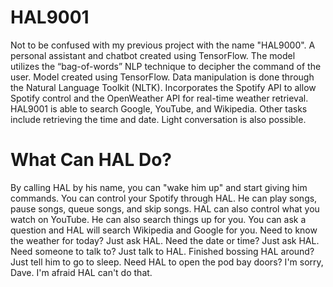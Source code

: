 # HAL9001
Not to be confused with my previous project with the name "HAL9000". A personal assistant and chatbot created using TensorFlow. The model utilizes the “bag-of-words” NLP technique to decipher the command of the user. Model created using TensorFlow. Data manipulation is done through the Natural Language Toolkit (NLTK). Incorporates the Spotify API to allow Spotify control and the OpenWeather API for real-time weather retrieval. HAL9001 is able to search Google, YouTube, and Wikipedia. Other tasks include retrieving the time and date. Light conversation is also possible.

# What Can HAL Do?
By calling HAL by his name, you can "wake him up" and start giving him commands. You can control your Spotify through HAL. He can play songs, pause songs, queue songs, and skip songs. HAL can also control what you watch on YouTube. He can also search things up for you. You can ask a question and HAL will search Wikipedia and Google for you. Need to know the weather for today? Just ask HAL. Need the date or time? Just ask HAL. Need someone to talk to? Just talk to HAL. Finished bossing HAL around? Just tell him to go to sleep. Need HAL to open the pod bay doors? I'm sorry, Dave. I'm afraid HAL can't do that.
